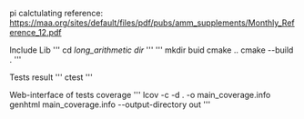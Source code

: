 pi calctulating reference: https://maa.org/sites/default/files/pdf/pubs/amm_supplements/Monthly_Reference_12.pdf

Include Lib
'''
cd *long_arithmetic dir*
'''
'''
mkdir buid
cmake ..
cmake --build .
'''

Tests result
'''
ctest
'''

Web-interface of tests coverage
'''
lcov -c -d . -o main_coverage.info
genhtml main_coverage.info --output-directory out
'''
